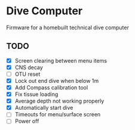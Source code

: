 # Dive Computer

Firmware for a homebuilt technical dive computer

## TODO
- [x] Screen clearing between menu items
- [x] CNS decay
- [ ] OTU reset
- [x] Lock out end dive when below 1m
- [x] Add Compass calibration tool
- [x] Fix tissue loading
- [x] Average depth not working properly
- [x] Automatically start dive
- [ ] Timeouts for menu/surface screen
- [ ] Power off